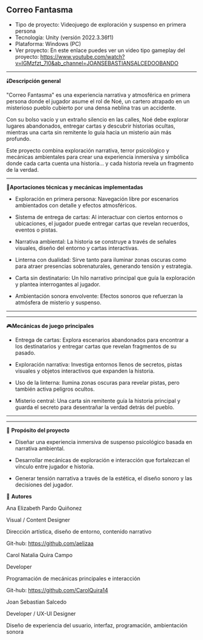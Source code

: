 **Correo Fantasma**
---
- Tipo de proyecto: Videojuego de exploración y suspenso en primera persona
- Tecnología: Unity (versión 2022.3.36f1)
- Plataforma: Windows (PC)
- Ver proyecto: En este enlace puedes ver un video tipo gameplay del proyecto: https://www.youtube.com/watch?v=IGMzfzt_7l0&ab_channel=JOANSEBASTIANSALCEDOOBANDO
---
🕯️**Descripción general**

"Correo Fantasma" es una experiencia narrativa y atmosférica en primera persona donde el jugador asume el rol de Noé, un cartero atrapado en un misterioso pueblo cubierto por una densa neblina tras un accidente.

Con su bolso vacío y un extraño silencio en las calles, Noé debe explorar lugares abandonados, entregar cartas y descubrir historias ocultas, mientras una carta sin remitente lo guía hacia un misterio aún más profundo.

Este proyecto combina exploración narrativa, terror psicológico y mecánicas ambientales para crear una experiencia inmersiva y simbólica donde cada carta cuenta una historia… y cada historia revela un fragmento de la verdad.

---

🧠**Aportaciones técnicas y mecánicas implementadas**
- Exploración en primera persona: Navegación libre por escenarios ambientados con detalle y efectos atmosféricos.

- Sistema de entrega de cartas: Al interactuar con ciertos entornos o ubicaciones, el jugador puede entregar cartas que revelan recuerdos, eventos o pistas.

- Narrativa ambiental: La historia se construye a través de señales visuales, diseño del entorno y cartas interactivas.

- Linterna con dualidad: Sirve tanto para iluminar zonas oscuras como para atraer presencias sobrenaturales, generando tensión y estrategia.

- Carta sin destinatario: Un hilo narrativo principal que guía la exploración y plantea interrogantes al jugador.

- Ambientación sonora envolvente: Efectos sonoros que refuerzan la atmósfera de misterio y suspenso.
---
---

🎮**Mecánicas de juego principales**
- Entrega de cartas: Explora escenarios abandonados para encontrar a los destinatarios y entregar cartas que revelan fragmentos de su pasado.

- Exploración narrativa: Investiga entornos llenos de secretos, pistas visuales y objetos interactivos que expanden la historia.

- Uso de la linterna: Ilumina zonas oscuras para revelar pistas, pero también activa peligros ocultos.

- Misterio central: Una carta sin remitente guía la historia principal y guarda el secreto para desentrañar la verdad detrás del pueblo.
---
---

🎯 **Propósito del proyecto**

- Diseñar una experiencia inmersiva de suspenso psicológico basada en narrativa ambiental.

- Desarrollar mecánicas de exploración e interacción que fortalezcan el vínculo entre jugador e historia.

- Generar tensión narrativa a través de la estética, el diseño sonoro y las decisiones del jugador.

👥 **Autores**

Ana Elizabeth Pardo Quiñonez

Visual / Content Designer

Dirección artística, diseño de entorno, contenido narrativo

Git-hub: https://github.com/aelizaa

Carol Natalia Quira Campo

Developer

Programación de mecánicas principales e interacción

Git-hub: https://github.com/CarolQuira14

Joan Sebastian Salcedo

Developer / UX-UI Designer

Diseño de experiencia del usuario, interfaz, programación, ambientación sonora
